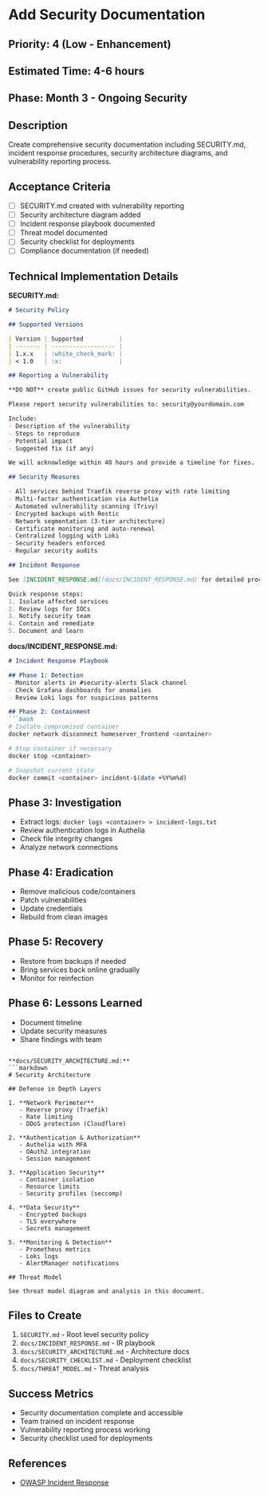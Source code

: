 # Add Security Documentation

## Priority: 4 (Low - Enhancement)
## Estimated Time: 4-6 hours
## Phase: Month 3 - Ongoing Security

## Description
Create comprehensive security documentation including SECURITY.md, incident response procedures, security architecture diagrams, and vulnerability reporting process.

## Acceptance Criteria
- [ ] SECURITY.md created with vulnerability reporting
- [ ] Security architecture diagram added
- [ ] Incident response playbook documented
- [ ] Threat model documented
- [ ] Security checklist for deployments
- [ ] Compliance documentation (if needed)

## Technical Implementation Details

**SECURITY.md:**
```markdown
# Security Policy

## Supported Versions

| Version | Supported          |
| ------- | ------------------ |
| 1.x.x   | :white_check_mark: |
| < 1.0   | :x:                |

## Reporting a Vulnerability

**DO NOT** create public GitHub issues for security vulnerabilities.

Please report security vulnerabilities to: security@yourdomain.com

Include:
- Description of the vulnerability
- Steps to reproduce
- Potential impact
- Suggested fix (if any)

We will acknowledge within 48 hours and provide a timeline for fixes.

## Security Measures

- All services behind Traefik reverse proxy with rate limiting
- Multi-factor authentication via Authelia
- Automated vulnerability scanning (Trivy)
- Encrypted backups with Restic
- Network segmentation (3-tier architecture)
- Certificate monitoring and auto-renewal
- Centralized logging with Loki
- Security headers enforced
- Regular security audits

## Incident Response

See [INCIDENT_RESPONSE.md](docs/INCIDENT_RESPONSE.md) for detailed procedures.

Quick response steps:
1. Isolate affected services
2. Review logs for IOCs
3. Notify security team
4. Contain and remediate
5. Document and learn
```

**docs/INCIDENT_RESPONSE.md:**
```markdown
# Incident Response Playbook

## Phase 1: Detection
- Monitor alerts in #security-alerts Slack channel
- Check Grafana dashboards for anomalies
- Review Loki logs for suspicious patterns

## Phase 2: Containment
```bash
# Isolate compromised container
docker network disconnect homeserver_frontend <container>

# Stop container if necessary
docker stop <container>

# Snapshot current state
docker commit <container> incident-$(date +%Y%m%d)
```

## Phase 3: Investigation
- Extract logs: `docker logs <container> > incident-logs.txt`
- Review authentication logs in Authelia
- Check file integrity changes
- Analyze network connections

## Phase 4: Eradication
- Remove malicious code/containers
- Patch vulnerabilities
- Update credentials
- Rebuild from clean images

## Phase 5: Recovery
- Restore from backups if needed
- Bring services back online gradually
- Monitor for reinfection

## Phase 6: Lessons Learned
- Document timeline
- Update security measures
- Share findings with team
```

**docs/SECURITY_ARCHITECTURE.md:**
```markdown
# Security Architecture

## Defense in Depth Layers

1. **Network Perimeter**
   - Reverse proxy (Traefik)
   - Rate limiting
   - DDoS protection (Cloudflare)

2. **Authentication & Authorization**
   - Authelia with MFA
   - OAuth2 integration
   - Session management

3. **Application Security**
   - Container isolation
   - Resource limits
   - Security profiles (seccomp)

4. **Data Security**
   - Encrypted backups
   - TLS everywhere
   - Secrets management

5. **Monitoring & Detection**
   - Prometheus metrics
   - Loki logs
   - AlertManager notifications

## Threat Model

See threat model diagram and analysis in this document.
```

## Files to Create
1. `SECURITY.md` - Root level security policy
2. `docs/INCIDENT_RESPONSE.md` - IR playbook
3. `docs/SECURITY_ARCHITECTURE.md` - Architecture docs
4. `docs/SECURITY_CHECKLIST.md` - Deployment checklist
5. `docs/THREAT_MODEL.md` - Threat analysis

## Success Metrics
- Security documentation complete and accessible
- Team trained on incident response
- Vulnerability reporting process working
- Security checklist used for deployments

## References
- [OWASP Incident Response](https://owasp.org/www-community/Incident_Response)
